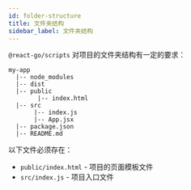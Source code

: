 ```yaml
---
id: folder-structure
title: 文件夹结构
sidebar_label: 文件夹结构
---
```


`@react-go/scripts` 对项目的文件夹结构有一定的要求：

```
my-app
  |-- node_modules
  |-- dist
  |-- public
        |-- index.html
  |-- src
       |-- index.js
       |-- App.jsx
  |-- package.json
  |-- README.md
```

以下文件必须存在：

* `public/index.html` - 项目的页面模板文件
* `src/index.js` - 项目入口文件
